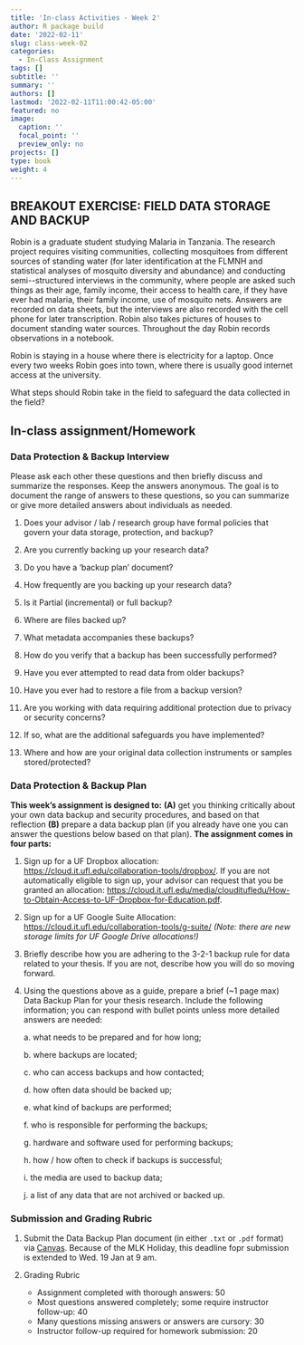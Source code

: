 ```yaml
---
title: 'In-class Activities - Week 2'
author: R package build
date: '2022-02-11'
slug: class-week-02
categories:
  - In-Class Assignment
tags: []
subtitle: ''
summary: ''
authors: []
lastmod: '2022-02-11T11:00:42-05:00'
featured: no
image:
  caption: ''
  focal_point: ''
  preview_only: no
projects: []
type: book
weight: 4
---
```


## BREAKOUT EXERCISE: FIELD DATA STORAGE AND BACKUP

Robin is a graduate student studying Malaria in Tanzania. The research project requires visiting communities, collecting mosquitoes from different sources of standing water (for later identification at the FLMNH and statistical analyses of mosquito diversity and abundance) and conducting semi--structured interviews in the community, where people are asked such things as their age, family income, their access to health care, if they have ever had malaria, their family income, use of mosquito nets. Answers are recorded on data sheets, but the interviews are also recorded with the cell phone for later transcription. Robin also takes pictures of houses to document standing water sources. Throughout the day Robin records observations in a notebook.  

Robin is staying in a house where there is electricity for a laptop. Once every two weeks Robin goes into town, where there is usually good internet access at the university. 

What steps should Robin take in the field to safeguard the data collected in the field? 

## In-class assignment/Homework

###  Data Protection & Backup Interview

Please ask each other these questions and then briefly discuss and summarize the responses. Keep the answers anonymous. The goal is to document the range of answers to these questions, so you can summarize or give more detailed answers about individuals as needed.

1.	Does your advisor / lab / research group have formal policies that govern your data storage, protection, and backup?

2.	Are you currently backing up your research data?

3.	Do you have a ‘backup plan’ document?

4.	How frequently are you backing up your research data? 

5.	Is it Partial (incremental) or full backup? 

6.	Where are files backed up? 

7.	What metadata accompanies these backups? 

8.	How do you verify that a backup has been successfully performed? 

9.	Have you ever attempted to read data from older backups? 

10.	Have you ever had to restore a file from a backup version?

11.	Are you working with data requiring additional protection due to privacy or security concerns? 

12.	If so, what are the additional safeguards you have implemented?

13.	Where and how are your original data collection instruments or samples stored/protected?

###  Data Protection & Backup Plan 

**This week’s assignment is designed to:** **(A)** get you thinking critically about your own data backup and security procedures, and based on that reflection **(B)** prepare a data backup plan (if you already have one you can answer the questions below based on that plan).  **The assignment comes in four parts:**   

1. Sign up for a UF Dropbox allocation: https://cloud.it.ufl.edu/collaboration-tools/dropbox/. If you are not automatically eligible to sign up, your advisor can request that you be granted an allocation: https://cloud.it.ufl.edu/media/clouditufledu/How-to-Obtain-Access-to-UF-Dropbox-for-Education.pdf. 

2. Sign up for a UF Google Suite Allocation: https://cloud.it.ufl.edu/collaboration-tools/g-suite/  *(Note: there are new storage limits for UF Google Drive allocations!)*

3. Briefly describe how you are adhering to the 3-2-1 backup rule for data related to your thesis. If you are not, describe how you will do so moving forward.  

4.	Using the questions above as a guide, prepare a brief (~1 page max) Data Backup Plan for your thesis research. Include the following information; you can respond with bullet points unless more detailed answers are needed:   

    a.	what needs to be prepared and for how long;
  
    b.	where backups are located;  
    
    c.	who can access backups and how contacted;  
  
    d.	how often data should be backed up;  
    
    e.	what kind of backups are performed;  
  
    f.	who is responsible for performing the backups;  
  
    g.	hardware and software used for performing backups;  
  
    h.	how / how often to check if backups is successful;  
  
    i.	the media are used to backup data;  
  
    j.	a list of any data that are not archived or backed up.
  

### Submission and Grading Rubric

1) Submit the Data Backup Plan document (in either `.txt` or `.pdf` format) via [Canvas](https://elearning.ufl.edu/).  Because of the MLK Holiday, this deadline fopr submission is extended to Wed. 19 Jan at 9 am.

2) Grading Rubric 
    * Assignment completed with thorough answers: 50
    * Most questions answered completely; some require instructor follow-up: 40
    * Many questions missing answers or answers are cursory: 30
    * Instructor follow-up required for homework submission: 20
